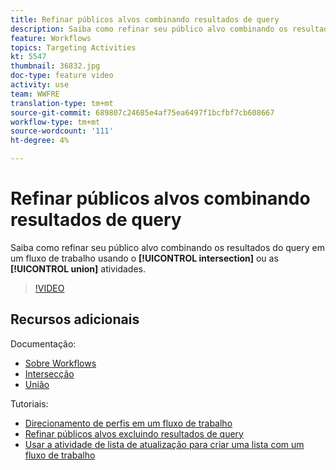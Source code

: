 ```yaml
---
title: Refinar públicos alvos combinando resultados de query
description: Saiba como refinar seu público alvo combinando os resultados do query em um fluxo de trabalho usando a interseção ou as atividades da união.
feature: Workflows
topics: Targeting Activities
kt: 5547
thumbnail: 36832.jpg
doc-type: feature video
activity: use
team: WWFRE
translation-type: tm+mt
source-git-commit: 689807c24685e4af75ea6497f1bcfbf7cb608667
workflow-type: tm+mt
source-wordcount: '111'
ht-degree: 4%

---
```



# Refinar públicos alvos combinando resultados de query

Saiba como refinar seu público alvo combinando os resultados do query em um fluxo de trabalho usando o **[!UICONTROL intersection]** ou as **[!UICONTROL union]** atividades.

>[!VIDEO](https://video.tv.adobe.com/v/36832?quality=12)

## Recursos adicionais

Documentação:

* [Sobre Workflows](https://docs.adobe.com/content/help/en/campaign-classic/using/automating-with-workflows/introduction/about-workflows.html)
* [Intersecção](https://docs.adobe.com/content/help/en/campaign-classic/using/automating-with-workflows/targeting-activities/intersection.html)
* [União](https://docs.adobe.com/content/help/en/campaign-classic/using/automating-with-workflows/targeting-activities/union.html)

Tutoriais:

* [Direcionamento de perfis em um fluxo de trabalho](/help/acc/getting-started/targeting-profiles-in-a-workflow.md)
* [Refinar públicos alvos excluindo resultados de query](/help/acc/automating-with-workflows/refining-targets-by-excluding-query-results.md)
* [Usar a atividade de lista de atualização para criar uma lista com um fluxo de trabalho](/help/acc/automating-with-workflows/using-the-update-list-activity.md)
